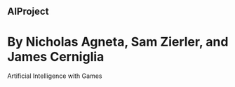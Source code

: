 ## AIProject
# By Nicholas Agneta, Sam Zierler, and James Cerniglia
Artificial Intelligence with Games
